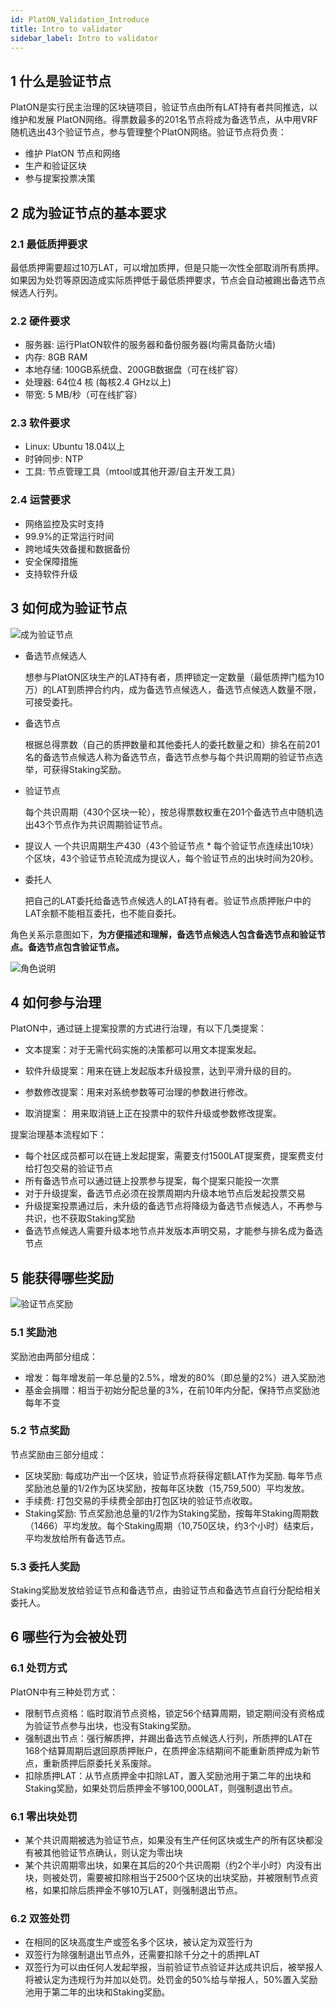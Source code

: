 ```yaml
---
id: PlatON_Validation_Introduce
title: Intro to validator
sidebar_label: Intro to validator
---
```


## 1 什么是验证节点

PlatON是实行民主治理的区块链项目，验证节点由所有LAT持有者共同推选，以维护和发展 PlatON网络。得票数最多的201名节点将成为备选节点，从中用VRF随机选出43个验证节点，参与管理整个PlatON网络。验证节点将负责：

- 维护 PlatON 节点和网络
- 生产和验证区块
- 参与提案投票决策

## 2 成为验证节点的基本要求

### 2.1 最低质押要求

最低质押需要超过10万LAT，可以增加质押，但是只能一次性全部取消所有质押。如果因为处罚等原因造成实际质押低于最低质押要求，节点会自动被踢出备选节点候选人行列。

### 2.2 硬件要求

- 服务器: 运行PlatON软件的服务器和备份服务器(均需具备防火墙)
- 内存: 8GB RAM 
- 本地存储: 100GB系统盘、200GB数据盘（可在线扩容）
- 处理器: 64位4 核 (每核2.4 GHz以上)
- 带宽: 5 MB/秒（可在线扩容）

### 2.3 软件要求

- Linux: Ubuntu 18.04以上
- 时钟同步: NTP
- 工具: 节点管理工具（mtool或其他开源/自主开发工具）

### 2.4 运营要求

- 网络监控及实时支持
- 99.9%的正常运行时间
- 跨地域失效备援和数据备份
- 安全保障措施
- 支持软件升级

## 3 如何成为验证节点

<img src="/docs/img/zh-CN/PlatON总体方案.assets/成为验证节点.png" alt="成为验证节点"/>

- 备选节点候选人

  想参与PlatON区块生产的LAT持有者，质押锁定一定数量（最低质押门槛为10万）的LAT到质押合约内，成为备选节点候选人，备选节点候选人数量不限，可接受委托。

- 备选节点

  根据总得票数（自己的质押数量和其他委托人的委托数量之和）排名在前201名的备选节点候选人称为备选节点，备选节点参与每个共识周期的验证节点选举，可获得Staking奖励。

- 验证节点

  每个共识周期（430个区块一轮），按总得票数权重在201个备选节点中随机选出43个节点作为共识周期验证节点。

- 提议人
  一个共识周期生产430（43个验证节点 * 每个验证节点连续出10块）个区块，43个验证节点轮流成为提议人，每个验证节点的出块时间为20秒。  

- 委托人

  把自己的LAT委托给备选节点候选人的LAT持有者。验证节点质押账户中的LAT余额不能相互委托，也不能自委托。



角色关系示意图如下，**为方便描述和理解，备选节点候选人包含备选节点和验证节点。备选节点包含验证节点。**

<img src="/docs/img/zh-CN/PlatON经济方案.assets/角色说明.png" alt="角色说明"/>

## 4 如何参与治理

PlatON中，通过链上提案投票的方式进行治理，有以下几类提案：

- 文本提案：对于无需代码实施的决策都可以用文本提案发起。

- 软件升级提案：用来在链上发起版本升级投票，达到平滑升级的目的。

- 参数修改提案：用来对系统参数等可治理的参数进行修改。

- 取消提案： 用来取消链上正在投票中的软件升级或参数修改提案。

  

提案治理基本流程如下：

- 每个社区成员都可以在链上发起提案，需要支付1500LAT提案费，提案费支付给打包交易的验证节点
- 所有备选节点可以通过链上投票参与提案，每个提案只能投一次票
- 对于升级提案，备选节点必须在投票周期内升级本地节点后发起投票交易
- 升级提案投票通过后，未升级的备选节点将降级为备选节点候选人，不再参与共识，也不获取Staking奖励
- 备选节点候选人需要升级本地节点并发版本声明交易，才能参与排名成为备选节点

## 5 能获得哪些奖励
<img src="/docs/img/zh-CN/PlatON经济方案.assets/验证节点奖励.png" alt="验证节点奖励"/>

### 5.1 奖励池

奖励池由两部分组成：

- 增发：每年增发前一年总量的2.5%，增发的80%（即总量的2%）进入奖励池
- 基金会捐赠：相当于初始分配总量的3%，在前10年内分配，保持节点奖励池每年不变

### 5.2 节点奖励

节点奖励由三部分组成：

- 区块奖励: 每成功产出一个区块，验证节点将获得定额LAT作为奖励. 每年节点奖励池总量的1/2作为区块奖励，按每年区块数（15,759,500）平均发放。
- 手续费: 打包交易的手续费全部由打包区块的验证节点收取。
- Staking奖励: 节点奖励池总量的1/2作为Staking奖励，按每年Staking周期数（1466）平均发放。每个Staking周期（10,750区块，约3个小时）结束后，平均发放给所有备选节点。

### 5.3 委托人奖励

  Staking奖励发放给验证节点和备选节点，由验证节点和备选节点自行分配给相关委托人。

## 6 哪些行为会被处罚

### 6.1 处罚方式

PlatON中有三种处罚方式：

- 限制节点资格：临时取消节点资格，锁定56个结算周期，锁定期间没有资格成为验证节点参与出块，也没有Staking奖励。
- 强制退出节点：强行解质押，并踢出备选节点候选人行列，所质押的LAT在168个结算周期后退回原质押账户，在质押金冻结期间不能重新质押成为新节点，重新质押后原委托关系废除。
- 扣除质押LAT：从节点质押金中扣除LAT，置入奖励池用于第二年的出块和Staking奖励，如果处罚后质押金不够100,000LAT，则强制退出节点。

### 6.1 零出块处罚

- 某个共识周期被选为验证节点，如果没有生产任何区块或生产的所有区块都没有被其他验证节点确认，则认定为零出块
- 某个共识周期零出块，如果在其后的20个共识周期（约2个半小时）内没有出块，则被处罚，需要被扣除相当于2500个区块的出块奖励，并被限制节点资格，如果扣除后质押金不够10万LAT，则强制退出节点。

### 6.2 双签处罚

- 在相同的区块高度生产或签名多个区块，被认定为双签行为
- 双签行为除强制退出节点外，还需要扣除千分之十的质押LAT
- 双签行为可以由任何人发起举报，当前验证节点验证并达成共识后，被举报人将被认定为违规行为并加以处罚。处罚金的50%给与举报人，50%置入奖励池用于第二年的出块和Staking奖励。

